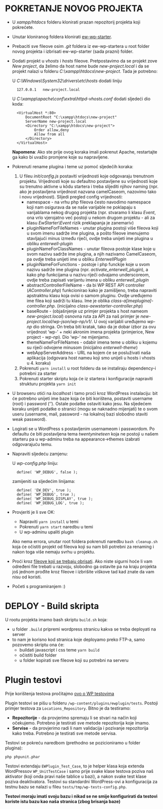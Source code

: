# POKRETANJE NOVOG PROJEKTA

- U *xampp/htdocs* folderu klonirati prazan repozitorij projekta koji pokrećete.
- Unutar kloniranog foldera klonirati [ew-wp-starter](https://enterwell.visualstudio.com/WordPress%20starter/_git/ew-wp-starter).
- Prebaciti sve fileove osim *.git* foldera iz ew-wp-startera u root folder novog projekta i izbrisati ew-wp-starter (sada prazni) folder.
- Dodati projekt u *vhosts* i *hosts* fileove. Pretpostavimo da se projekt zove *New project*, da želimo da host name bude *new-project.local* i da se projekt nalazi u folderu *C:\xampp\htdocs\new-project*. Tada je potrebno:

    U *C:\Windows\System32\drivers\etc\hosts* dodati liniju    

        127.0.0.1	new-project.local

    U *C:\xampp\apache\conf\extra\httpd-vhosts.conf* dodati sljedeći dio koda:

        <VirtualHost *:80>                            
            DocumentRoot "C:\xampp\htdocs\new-project"                
            ServerName new-project.local                          
            <Directory "C:\xampp\htdocs\new-project">          
                Order allow,deny    
                Allow from all 
            </Directory>
        </VirtualHost>
        
    **Napomena**: Ako ste prije ovog koraka imali pokrenut Apache, restartajte ga kako bi uvažio promjene koje su napravljene.

- Pokrenuti rename plugina i teme uz pomoć sljedećih koraka:
    1. U fileu *init/config.js* postaviti vrijednosti koje odgovaraju trenutnom projektu. Vrijednosti koje su defaultno postavljene su vrijednosti koje su trenutno aktivne u kôdu startera i treba slijediti njihov naming (npr. ako je postavljena vrijednost nazvana camelCaseom, nazovimo tako i novu vrijednost). Slijedi pregled config vrijednosti:
        - namespace - na vrhu php fileova često navodimo namespace koji nam osigurava da se naše varijable ne poklapaju s varijablama nekog drugog projekta (npr. stvaramo li klasu *Event*, ona vrlo vjerojatno već postoji u nekom drugom projektu - ali za klasu *EwStarter\Event* rizik preklapanja je zanemariv)
        - pluginNameForFileNames - unutar plugina postoji više fileova koji u svom imenu sadrže ime plugina, a pošto fileove imenujemo stavljajući minus između riječi, ovdje treba unijeti ime plugina u obliku *enterwell-plugin*
        - pluginNameForClassNames - unutar fileova postoje klase koje u svom nazivu sadrže ime plugina, a njih nazivamo CamelCaseom, pa ovdje treba unijeti ime u obliku *EnterwellPlugin*
        - pluginNameForFunctions - postoje i php funckije koje u svom nazivu sadrže ime plugina (npr. *activate_enterwell_plugin*), a kako php funkcijama u nazivu riječi odvajamo underscoreom, ovdje treba zapisati varijantu imena u obliku *enterwell_plugin*
        - abstractControllerFileName - da bi WP REST API controller (*AController.php*) funkcionirao kako je zamišljeno, treba napraviti apstraktnu klasu koja ovisi o samom pluginu. Ovdje uređujemo ime filea koji sadrži tu klasu. Ime je oblika *class-a[imeplugina]-controller.php*. (inicijalno *class-aewstarter-controller.php*)
        - baseRoute - (objašnjenje uz primjer projekta s host nameom *new-project.local*) osnovna ruta za API za naš primjer je *new-project.local/wp-json/wp-np/v1/*. U ovoj varijabli uređujemo *wp-np* dio stringa. On treba biti kratak, tako da je dobar izbor za ovu vrijednost ‘wp-’ + neki akronim imena projekta (primjerice, New project - *wp-np*). Dio ‘wp-’ ne mijenjamo.
        - themeNameForFileNames - odabir imena teme u obliku u kojemu su riječi odvojene minusom (inicijalno *enterwell-theme*)
        - webAppServerAddress - URL na kojem će se posluživati naša aplikacija (odgovara host nameu koji smo unijeli u hosts i vhosts u 4. koraku)
    2. Pokrenuti `yarn install` u root folderu da se instaliraju dependency-i potrebni za starter
    3. Pokrenuti starter skriptu koja će iz startera i konfiguracije napraviti strukturu projekta `yarn init`
- U browseru otići na *localhost* i tamo proći kroz WordPress instalaciju: bit će potrebno unijeti ime baze koja će biti korištena, postaviti username (root) i password (‘’). Ostale podatke ostaviti kako jesu. Na sljedećem koraku unijeti podatke o stranici (mogu se naknadno mijenjati) te o svom useru (username, mail, password - na lokalnoj bazi slobodno staviti weak password).
- Logirati se u WordPress s postavljenim usernameom i passwordom. Po defaultu će biti postavljena tema *twentynineteen* koja ne postoji u našem starteru pa u wp-adminu treba na appearance->themes izabrati odgovarajuću temu.
- Napraviti sljedeću zamjenu:

    U *wp-config.php* liniju:


        define( 'WP_DEBUG', false );



    zamijeniti sa sljedećim linijama:

        define( 'EW_DEV', true );
        define( 'WP_DEBUG', true );
        define( 'WP_DEBUG_DISPLAY', true );
        define( 'WP_DEBUG_LOG', true );


- Provjeriti je li sve OK:
    - Napraviti `yarn install` u temi
    - Pokrenuti `yarn start` naredbu u temi
    - U wp-adminu upaliti plugin

    Ako nema errora, unutar root foldera pokrenuti naredbu `bash cleanup.sh` koja će očistiti projekt od fileova koji su nam bili potrebni za renaming i nakon toga više nemaju svrhu u projektu.
- Proći kroz [fileove koji se trebaju obrisati](https://enterwell.visualstudio.com/WordPress%20starter/_git/ew-wp-starter?path=%2Ffiles-to-delete.txt&version=GBdev.readme). Ako niste sigurni hoće li vam određeni file trebati u razvoju, slobodno ga ostavite pa na kraju projekta još jednom prođite kroz fileove i izbrišite viškove tad kad znate da vam nisu od koristi.
- Početi s programiranjem :)

# DEPLOY - Build skripta
U rootu projekta imamo bash skriptu `build.sh` koja:
- u folder `.build` pripremi wordpress stranicu kakva se treba deployati na server
- to nam je korisno kod stranica koje deployamo preko FTP-a, samo pozovemo skriptu ona će:
    - buildati javascript i css teme `yarn build`
    - očistiti build folder
    - u folder kopirati sve fileove koji su potrebni na serveru

# Plugin testovi
Prije korištenja testova pročitajmo [ovo o WP testovima](https://make.wordpress.org/cli/handbook/misc/plugin-unit-tests/)

Plugin testovi se pišu u folderu `/wp-content/plugins/ewplugin/tests`. Postoji primjer testova
za `Locations_Repository`. Bitno je da testiramo:
- **Repozitorije** - da provjerimo spremaju li se stvari na način koji očekujemo. Potrebno je testirati
sve metode repozitorija koje imamo.
- **Servise** - da provjerimo radi li nam validacija i pozivanje repozitorija kako treba. Potrebno je
testirati sve metode servisa.

Testovi se pokreću naredbom (prethodno se pozicioniramo u folder plugina):
```
php phpunit.phar
```

Testovi extendaju `EWPlugin_Test_Case`, to je helper klasa koja extenda WordPressov `WP_UnitTestCase` i samo
prije svake klase testova poziva naš aktivator (koji onda pravi naše tablice u bazi), a nakon svake test
klase poziva deaktivatora.
Testovi su standardni WordPress-ovi a konfiguracija za testnu bazu se nalazi u fileu 
`tests/tmp/wp-tests-config.php`.

**Testovi moraju imati svoju bazu i nikad se ne smije konfigurirati da testovi koriste istu bazu kao naša stranica
(zbog brisanja baze)**

